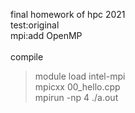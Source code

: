 final homework of hpc 2021
<br>
test:original
<br>
mpi:add OpenMP
<br>
<br>
compile 
> module load intel-mpi  
> mpicxx 00_hello.cpp  
> mpirun -np 4 ./a.out
